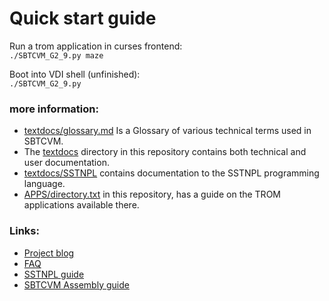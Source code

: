 # Quick start guide

Run a trom application in curses frontend:     
`./SBTCVM_G2_9.py maze`
     
Boot into VDI shell (unfinished):     
`./SBTCVM_G2_9.py`
     
     
### more information:
- [textdocs/glossary.md](/textdocs/mdhelp/glossary.md) Is a Glossary of various technical terms used in SBTCVM.
- The [textdocs](/textdocs/) directory in this repository contains both technical and user documentation.
- [textdocs/SSTNPL](textdocs/SSTNPL/) contains documentation to the SSTNPL programming language.
- [APPS/directory.txt](/APPS/directory.txt) in this repository, has a guide on the TROM applications available there.

### Links:
- [Project blog](https://sbtcvm.blogspot.com/)
- [FAQ](https://sbtcvm.blogspot.com/p/faqs.html)
- [SSTNPL guide](https://sbtcvm.blogspot.com/p/sstnpl-guide.html)
- [SBTCVM Assembly guide](https://sbtcvm.blogspot.com/p/g2asm-faq-and-start-guide-sbtcvm.html)
